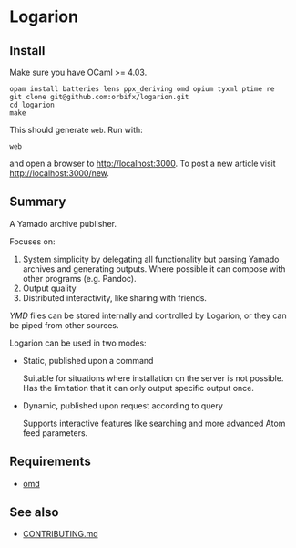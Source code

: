 # Logarion

## Install

Make sure you have OCaml >= 4.03.

    opam install batteries lens ppx_deriving omd opium tyxml ptime re
    git clone git@github.com:orbifx/logarion.git
    cd logarion
    make

This should generate `web`. Run with:

    web

and open a browser to <http://localhost:3000>.
To post a new article visit <http://localhost:3000/new>.

## Summary

A Yamado archive publisher.

Focuses on:

1. System simplicity by delegating all functionality but parsing Yamado archives and generating outputs.
   Where possible it can compose with other programs (e.g. Pandoc).
2. Output quality
3. Distributed interactivity, like sharing with friends.

_YMD_ files can be stored internally and controlled by Logarion, or they can be piped from other sources.

Logarion can be used in two modes:

- Static, published upon a command

  Suitable for situations where installation on the server is not possible.
  Has the limitation that it can only output specific output once.

- Dynamic, published upon request according to query 
  
  Supports interactive features like searching and more advanced Atom feed parameters.

## Requirements

- [omd](https://github.com/ocaml/omd)

## See also

- [CONTRIBUTING.md](CONTRIBUTING.md)
